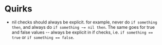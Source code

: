 # Quirks

* nil checks should always be explicit. for example, never do `if something then`, and always do `if something ~= nil then`. The same goes for true and false values -- always be explicit in if checks, i.e. `if something == true` or `if something == false`.